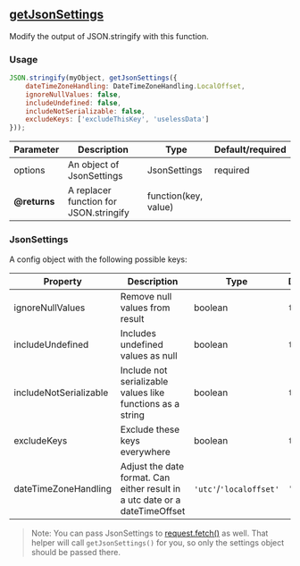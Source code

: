 ## [getJsonSettings](src/functions/getJsonSettings.ts)
Modify the output of JSON.stringify with this function.
### Usage
```javascript
JSON.stringify(myObject, getJsonSettings({
    dateTimeZoneHandling: DateTimeZoneHandling.LocalOffset,
    ignoreNullValues: false,
    includeUndefined: false,
    includeNotSerializable: false,
    excludeKeys: ['excludeThisKey', 'uselessData']
}));
```

| Parameter | Description | Type | Default/required |
|------|--------------|-----------|-------------|
| options | An object of JsonSettings | JsonSettings | required |
| **@returns** | A replacer function for JSON.stringify | function(key, value) | |

### JsonSettings
A config object with the following possible keys:

| Property | Description | Type | Default/required |
|------|--------------|-----------|-------------|
| ignoreNullValues | Remove null values from result | boolean | `false`|
| includeUndefined | Includes undefined values as null | boolean | `false` |
| includeNotSerializable | Include not serializable values like functions as a string | boolean | `false`|
| excludeKeys | Exclude these keys everywhere | boolean | `false`|
| dateTimeZoneHandling | Adjust the date format. Can either result in a utc date or a dateTimeOffset | `'utc'`/`'localoffset'` | `'utc'` |

> Note: You can pass JsonSettings to [request.fetch()](httpRequest.md) as well. 
> That helper will call `getJsonSettings()` for you, so only the settings object should be passed there. 
